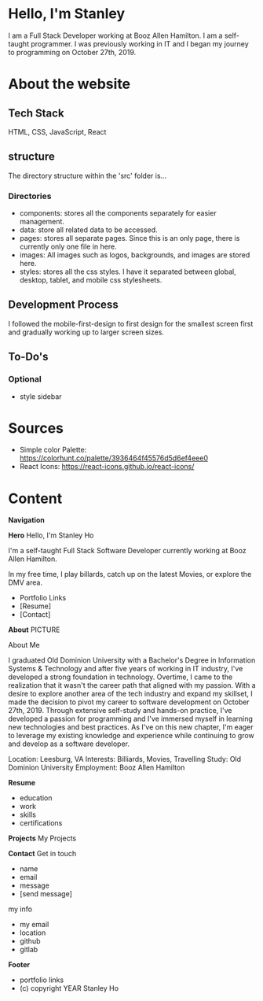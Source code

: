 # Hello, I'm Stanley

I am a Full Stack Developer working at Booz Allen Hamilton. I am a self-taught programmer. I was previously working in IT and I began my journey to programming on October 27th, 2019.

# About the website

## Tech Stack

HTML, CSS, JavaScript, React

## structure

The directory structure within the 'src' folder is...

### Directories

- components: stores all the components separately for easier management.
- data: store all related data to be accessed.
- pages: stores all separate pages. Since this is an only page, there is currently only one file in here.
- images: All images such as logos, backgrounds, and images are stored here.
- styles: stores all the css styles. I have it separated between global, desktop, tablet, and mobile css stylesheets.

## Development Process

I followed the mobile-first-design to first design for the smallest screen first and gradually working up to larger screen sizes.

## To-Do's

### Optional

- style sidebar

# Sources

- Simple color Palette: https://colorhunt.co/palette/3936464f45576d5d6ef4eee0
- React Icons: https://react-icons.github.io/react-icons/

# Content

**Navigation**

**Hero**
Hello, I'm Stanley Ho

I'm a self-taught Full Stack Software Developer currently working at Booz Allen Hamilton.

In my free time, I play billards, catch up on the latest Movies, or explore the DMV area.

- Portfolio Links
- [Resume]
- [Contact]

**About**
PICTURE

About Me

I graduated Old Dominion University with a Bachelor's Degree in Information Systems & Technology and after five years of working in IT industry, I've developed a strong foundation in technology. Overtime, I came to the realization that it wasn't the career path that aligned with my passion. With a desire to explore another area of the tech industry and expand my skillset, I made the decision to pivot my career to software development on October 27th, 2019. Through extensive self-study and hands-on practice, I've developed a passion for programming and I've immersed myself in learning new technologies and best practices. As I've on this new chapter, I'm eager to leverage my existing knowledge and experience while continuing to grow and develop as a software developer.

Location: Leesburg, VA
Interests: Billiards, Movies, Travelling
Study: Old Dominion University
Employment: Booz Allen Hamilton

**Resume**

- education
- work
- skills
- certifications

**Projects**
My Projects

**Contact**
Get in touch

- name
- email
- message
- [send message]

my info

- my email
- location
- github
- gitlab

**Footer**

- portfolio links
- (c) copyright YEAR Stanley Ho

